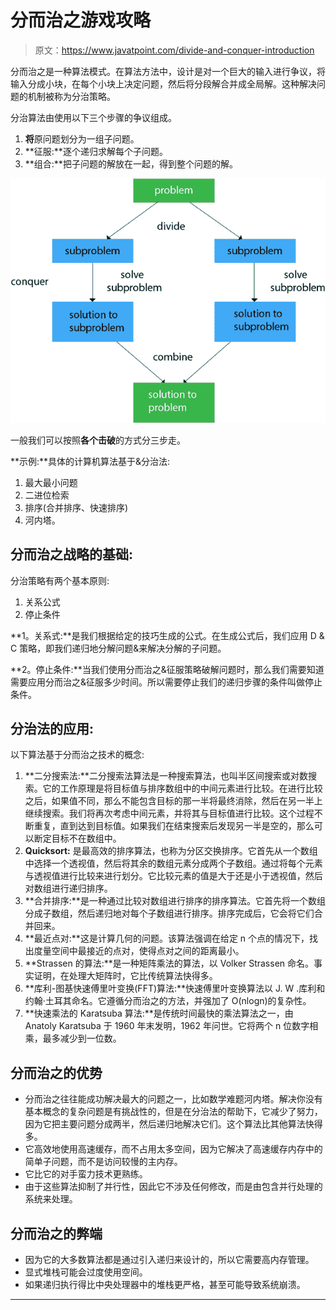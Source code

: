 # 分而治之游戏攻略

> 原文：<https://www.javatpoint.com/divide-and-conquer-introduction>

分而治之是一种算法模式。在算法方法中，设计是对一个巨大的输入进行争议，将输入分成小块，在每个小块上决定问题，然后将分段解合并成全局解。这种解决问题的机制被称为分治策略。

分治算法由使用以下三个步骤的争议组成。

1.  **将**原问题划分为一组子问题。
2.  **征服:**逐个递归求解每个子问题。
3.  **组合:**把子问题的解放在一起，得到整个问题的解。

![Divide and Conquer Introduction](img/2eada8e2c6d8cdbe305623da75ab010b.png)

一般我们可以按照**各个击破**的方式分三步走。

**示例:**具体的计算机算法基于&分治法:

1.  最大最小问题
2.  二进位检索
3.  排序(合并排序、快速排序)
4.  河内塔。

## 分而治之战略的基础:

分治策略有两个基本原则:

1.  关系公式
2.  停止条件

**1。关系式:**是我们根据给定的技巧生成的公式。在生成公式后，我们应用 D & C 策略，即我们递归地分解问题&来解决分解的子问题。

**2。停止条件:**当我们使用分而治之&征服策略破解问题时，那么我们需要知道需要应用分而治之&征服多少时间。所以需要停止我们的递归步骤的条件叫做停止条件。

## 分治法的应用:

以下算法基于分而治之技术的概念:

1.  **二分搜索法:**二分搜索法算法是一种搜索算法，也叫半区间搜索或对数搜索。它的工作原理是将目标值与排序数组中的中间元素进行比较。在进行比较之后，如果值不同，那么不能包含目标的那一半将最终消除，然后在另一半上继续搜索。我们将再次考虑中间元素，并将其与目标值进行比较。这个过程不断重复，直到达到目标值。如果我们在结束搜索后发现另一半是空的，那么可以断定目标不在数组中。
2.  **Quicksort:** 是最高效的排序算法，也称为分区交换排序。它首先从一个数组中选择一个透视值，然后将其余的数组元素分成两个子数组。通过将每个元素与透视值进行比较来进行划分。它比较元素的值是大于还是小于透视值，然后对数组进行递归排序。
3.  **合并排序:**是一种通过比较对数组进行排序的排序算法。它首先将一个数组分成子数组，然后递归地对每个子数组进行排序。排序完成后，它会将它们合并回来。
4.  **最近点对:**这是计算几何的问题。该算法强调在给定 n 个点的情况下，找出度量空间中最接近的点对，使得点对之间的距离最小。
5.  **Strassen 的算法:**是一种矩阵乘法的算法，以 Volker Strassen 命名。事实证明，在处理大矩阵时，它比传统算法快得多。
6.  **库利-图基快速傅里叶变换(FFT)算法:**快速傅里叶变换算法以 J. W .库利和约翰·土耳其命名。它遵循分而治之的方法，并强加了 O(nlogn)的复杂性。
7.  **快速乘法的 Karatsuba 算法:**是传统时间最快的乘法算法之一，由 Anatoly Karatsuba 于 1960 年末发明，1962 年问世。它将两个 n 位数字相乘，最多减少到一位数。

## 分而治之的优势

*   分而治之往往能成功解决最大的问题之一，比如数学难题河内塔。解决你没有基本概念的复杂问题是有挑战性的，但是在分治法的帮助下，它减少了努力，因为它把主要问题分成两半，然后递归地解决它们。这个算法比其他算法快得多。
*   它高效地使用高速缓存，而不占用太多空间，因为它解决了高速缓存内存中的简单子问题，而不是访问较慢的主内存。
*   它比它的对手蛮力技术更熟练。
*   由于这些算法抑制了并行性，因此它不涉及任何修改，而是由包含并行处理的系统来处理。

## 分而治之的弊端

*   因为它的大多数算法都是通过引入递归来设计的，所以它需要高内存管理。
*   显式堆栈可能会过度使用空间。
*   如果递归执行得比中央处理器中的堆栈更严格，甚至可能导致系统崩溃。

* * *